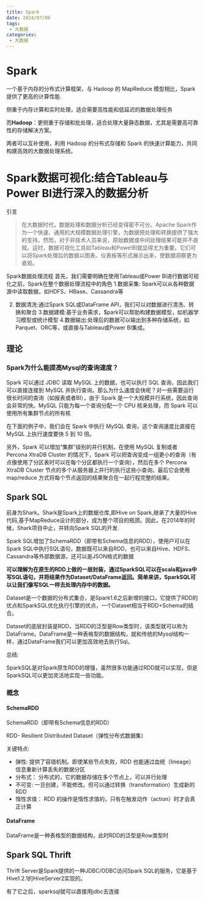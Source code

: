 ```yaml
---
title: Spark
date: 2024/07/08
tags:
 - 大数据
categories:
 - 大数据
---
```


# Spark

一个基于内存的分布式计算框架，与 Hadoop 的 MapReduce 模型相比，Spark 提供了更高的计算性能.

侧重于内存计算和实时处理，适合需要高性能和低延迟的数据处理任务



而**Hadoop**：更侧重于存储和批处理，适合处理大量静态数据，尤其是需要高可靠性的存储解决方案。



两者可以互补使用，利用 Hadoop 的分布式存储和 Spark 的快速计算能力，共同构建高效的大数据处理系统。

# Spark数据可视化:结合Tableau与Power Bl进行深入的数据分析

引言

> 在大数据时代，数据处理和数据分析已经变得密不可分。Apache Spark作为一个快速、通用的大规模数据处理引擎，为数据预处理和转换提供了强大的支持。然而，对于非技术人员来说，原始数据或中间处理结果可能并不直观。这时，数据可视化工具如Tableau和Powe!BI就显得尤为重要。它们可以将Spark处理后的数据以图表、仪表板等形式展示出来，使数据洞察更为直观。

Spark数据处理流程
首先，我们需要明确在使用Tableau或Power Bl进行数据可视化之前，Spark在整个数据处理流程中的角色
1.数据采集: Spark可以从各种数据源中读取数据，如HDFS、HBase、Cassandra等

2. 数据清洗:通过Spark SQL或DataFrame API，我们可以对数据进行清洗、转换和聚合
3.数据建模:基于业务需求，$park可以帮助构建数据模型，如机器学习模型或统计模型
4.数据输出:处理后的数据可以输出到多种存储系统，如Parquet、ORC等，或直接与Tableau或Power BI集成。



## 理论

### Spark为什么能提高Mysql的查询速度？

Spark 可以通过 JDBC 读取 MySQL 上的数据，也可以执行 SQL 查询，因此我们可以直接连接到 MySQL 并执行查询。那么为什么速度会快呢？对一些需要运行很长时间的查询（如报表或者BI），由于 Spark 是一个大规模并行系统，因此查询会非常的快。MySQL 只能为每一个查询分配一个 CPU 核来处理，而 Spark 可以使用所有集群节点的所有核

在下面的例子中，我们会在 Spark 中执行 MySQL 查询，这个查询速度比直接在 MySQL 上执行速度要快 5 到 10 倍。

另外，Spark 可以增加“集群”级别的并行机制，在使用 MySQL 复制或者 Percona XtraDB Cluster 的情况下，Spark 可以把查询变成一组更小的查询（有点像使用了分区表时可以在每个分区都执行一个查询），然后在多个 Percona XtraDB Cluster 节点的多个从服务器上并行的执行这些小查询。最后它会使用 map/reduce 方式将每个节点返回的结果聚合在一起行程完整的结果。

## Spark SQL

前身为Shark。Shark是Spark上的数据仓库,即Hive on Spark,继承了大量的Hive代码,基于MapReduce设计的部分，成为整个项目的瓶颈。因此，在2014年的时候，Shark项目中止，并转向Spark SQL的开发.

Spark SQL增加了SchemaRDD（即带有Schema信息的RDD），使用户可以在Spark SQL中执行SQL语句，数据既可以来自RDD，也可以来自Hive、HDFS、Cassandra等外部数据源，还可以是JSON格式的数据

**可以理解为在原生的RDD上做的一层封装，通过SparkSQL可以在scala和java中写SQL语句，并将结果作为Dataset/DataFrame返回。简单来讲，SparkSQL可以让我们像写SQL一样去处理内存中的数据。**

Dataset是一个数据的分布式集合，是Spark1.6之后新增的接口，它提供了RDD的优点和SparkSQL优化执行引擎的优点，一个Dataset相当于RDD+Schema的结合。

Dataset的底层封装是RDD，当RDD的泛型是Row类型时，该类型就可以称为DataFrame。DataFrame是一种表格型的数据结构，就和传统的Mysql结构一样，通过DataFrame我们可以更加高效地去执行Sql。



总结:

SparkSQL是对Spark原生RDD的增强，虽然很多功能通过RDD就可以实现，但是SparkSQL可以更加灵活地实现一些功能。

### 概念

#### SchemaRDD

SchemaRDD（即带有Schema信息的RDD）

RDD- Resilient Distributed Dataset（弹性分布式数据集）

关键特点:

- 弹性: 提供了容错机制。即使某些节点失败，RDD 也能通过血统（lineage）信息重新计算丢失的数据分区
- 分布式： 分布式的，它的数据存储在多个节点上，可以并行处理
- 不可变: 一旦创建，不能修改。但可以通过转换（transformation）生成新的 RDD
- 惰性求值： RDD 的操作是惰性求值的，只有在触发动作（action）时才会真正计算

#### DataFrame

DataFrame是一种表格型的数据结构，此时RDD的泛型是Row类型时

## Spark SQL Thrift

Thrift Server是Spark提供的一种JDBC/ODBC访问Spark SQL的服务，它是基于Hive1.2.1的HiveServer2实现的。

有了它之后，sparksql就可以直接用jdbc去连接


